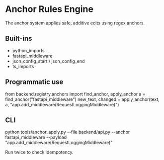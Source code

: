 # Anchor Rules Engine

The anchor system applies safe, additive edits using regex anchors.

## Built-ins
- python_imports
- fastapi_middleware
- json_config_start / json_config_end
- ts_imports

## Programmatic use
from backend.registry.anchors import find_anchor, apply_anchor
a = find_anchor("fastapi_middleware")
new_text, changed = apply_anchor(text, a, "app.add_middleware(RequestLoggingMiddleware)")

## CLI
python tools/anchor_apply.py --file backend/api.py --anchor fastapi_middleware --payload "app.add_middleware(RequestLoggingMiddleware)"

Run twice to check idempotency.
